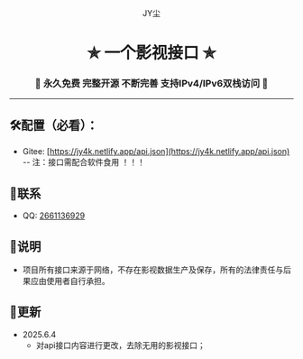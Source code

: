 <p align="center">JY尘</p>
<h1 align="center"> ✯ 一个影视接口 ✯ </h1>
<h3 align="center">🔕 永久免费 完整开源 不断完善 支持IPv4/IPv6双栈访问 🔕</h3>

---

## 🛠️配置（必看）：
  - Gitee: [https://jy4k.netlify.app/api.json](https://jy4k.netlify.app/api.json)
  -- 注：接口需配合软件食用 ！！！

## 📱联系
- QQ: [2661136929](2661136929)

## 📖说明
- 项目所有接口来源于网络，不存在影视数据生产及保存，所有的法律责任与后果应由使用者自行承担。

## 📔更新
- 2025.6.4
  - 对api接口内容进行更改，去除无用的影视接口；
